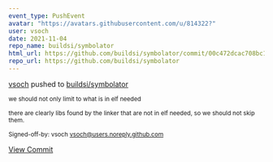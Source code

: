 ```yaml
---
event_type: PushEvent
avatar: "https://avatars.githubusercontent.com/u/814322?"
user: vsoch
date: 2021-11-04
repo_name: buildsi/symbolator
html_url: https://github.com/buildsi/symbolator/commit/00c472dcac708bc1f80d5a3478bc101e5fc32ace
repo_url: https://github.com/buildsi/symbolator
---
```


<a href='https://github.com/vsoch' target='_blank'>vsoch</a> pushed to <a href='https://github.com/buildsi/symbolator' target='_blank'>buildsi/symbolator</a>

<small>we should not only limit to what is in elf needed

there are clearly libs found by the linker that are not in elf needed, so we should
not skip them.

Signed-off-by: vsoch <vsoch@users.noreply.github.com></small>

<a href='https://github.com/buildsi/symbolator/commit/00c472dcac708bc1f80d5a3478bc101e5fc32ace' target='_blank'>View Commit</a>